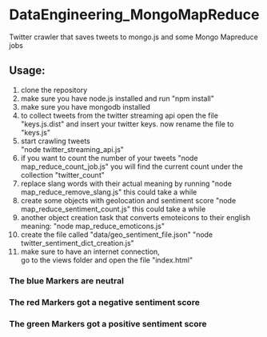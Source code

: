 DataEngineering_MongoMapReduce
==============================
  
Twitter crawler that saves tweets to mongo.js and some Mongo Mapreduce jobs  
  
## Usage:  

1. clone the repository  
2. make sure you have node.js installed and run 
"npm install"
3. make sure you have mongodb installed
4. to collect tweets from the twitter streaming api open the file "keys.js.dist" and insert your twitter keys. now rename the file to "keys.js"  
5. start crawling tweets  
"node twitter_streaming_api.js"
6. if you want to count the number of your tweets
"node map_reduce_count_job.js"
you will find the current count under the collection "twitter_count"
7. replace slang words with their actual meaning by running
"node map_reduce_remove_slang.js"
this could take a while
8. create some objects with geolocation and sentiment score
"node map_reduce_sentiment_count.js"
this could take a while
9. another object creation task that converts emoteicons to their english meaning:
"node map_reduce_emoticons.js"
10. create the file called "data/geo_sentiment_file.json"
"node twitter_sentiment_dict_creation.js"
11. make sure to have an internet connection,    
go to the views folder and open the file "index.html"

### The blue Markers are neutral
### The red Markers got a negative sentiment score
### The green Markers got a positive sentiment score
